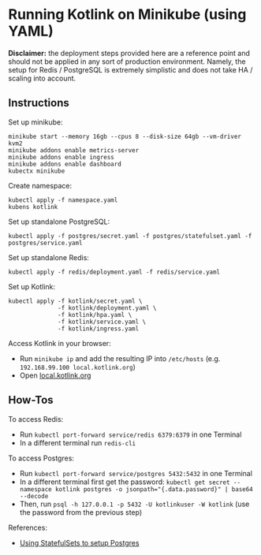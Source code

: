 # Running Kotlink on Minikube (using YAML)

**Disclaimer:** the deployment steps provided here are a reference point 
and should not be applied in any sort of production environment. 
Namely, the setup for Redis / PostgreSQL is extremely simplistic 
and does not take HA / scaling into account. 

## Instructions

Set up minikube:
```shell script
minikube start --memory 16gb --cpus 8 --disk-size 64gb --vm-driver kvm2
minikube addons enable metrics-server
minikube addons enable ingress
minikube addons enable dashboard
kubectx minikube
```

Create namespace:
```shell script
kubectl apply -f namespace.yaml
kubens kotlink
```

Set up standalone PostgreSQL:
```shell script
kubectl apply -f postgres/secret.yaml -f postgres/statefulset.yaml -f postgres/service.yaml
```

Set up standalone Redis:
```shell script
kubectl apply -f redis/deployment.yaml -f redis/service.yaml
```

Set up Kotlink:
```shell script
kubectl apply -f kotlink/secret.yaml \
              -f kotlink/deployment.yaml \
              -f kotlink/hpa.yaml \
              -f kotlink/service.yaml \
              -f kotlink/ingress.yaml
```

Access Kotlink in your browser:
* Run `minikube ip` and add the resulting IP into `/etc/hosts` 
(e.g. `192.168.99.100 local.kotlink.org`)
* Open [local.kotlink.org](https://local.kotlink.org)

## How-Tos

To access Redis:
* Run `kubectl port-forward service/redis 6379:6379` in one Terminal
* In a different terminal run `redis-cli`

To access Postgres:
* Run `kubectl port-forward service/postgres 5432:5432` in one Terminal
* In a different terminal first get the password: 
`kubectl get secret --namespace kotlink postgres -o jsonpath="{.data.password}" | base64 --decode`
* Then, run `psql -h 127.0.0.1 -p 5432 -U kotlinkuser -W kotlink` (use the password from the previous step)

References:
* [Using StatefulSets to setup Postgres](https://github.com/arianitu/postgres-statefulset)